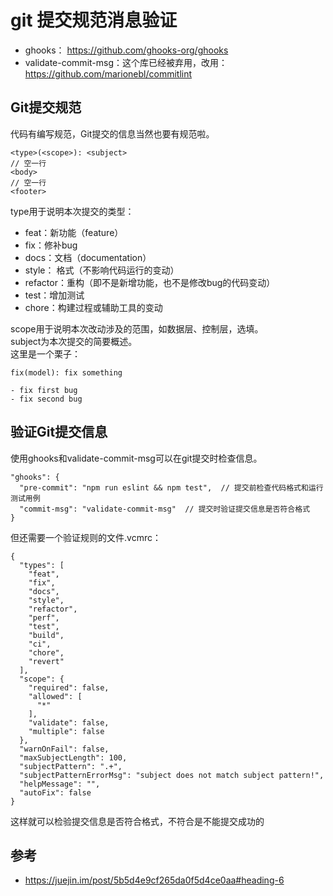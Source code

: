 # git 提交规范消息验证

- ghooks： https://github.com/ghooks-org/ghooks
- validate-commit-msg：这个库已经被弃用，改用：https://github.com/marionebl/commitlint

## Git提交规范

代码有编写规范，Git提交的信息当然也要有规范啦。
```
<type>(<scope>): <subject>
// 空一行
<body>
// 空一行
<footer>
```
type用于说明本次提交的类型：

- feat：新功能（feature）
- fix：修补bug
- docs：文档（documentation）
- style： 格式（不影响代码运行的变动）
- refactor：重构（即不是新增功能，也不是修改bug的代码变动）
- test：增加测试
- chore：构建过程或辅助工具的变动

scope用于说明本次改动涉及的范围，如数据层、控制层，选填。  
subject为本次提交的简要概述。   
这里是一个栗子：
```
fix(model): fix something

- fix first bug
- fix second bug

```
## 验证Git提交信息
使用ghooks和validate-commit-msg可以在git提交时检查信息。
```
"ghooks": {
  "pre-commit": "npm run eslint && npm test",  // 提交前检查代码格式和运行测试用例
  "commit-msg": "validate-commit-msg"  // 提交时验证提交信息是否符合格式
}
```
但还需要一个验证规则的文件.vcmrc：
```
{
  "types": [
    "feat",
    "fix",
    "docs",
    "style",
    "refactor",
    "perf",
    "test",
    "build",
    "ci",
    "chore",
    "revert"
  ],
  "scope": {
    "required": false,
    "allowed": [
      "*"
    ],
    "validate": false,
    "multiple": false
  },
  "warnOnFail": false,
  "maxSubjectLength": 100,
  "subjectPattern": ".+",
  "subjectPatternErrorMsg": "subject does not match subject pattern!",
  "helpMessage": "",
  "autoFix": false
}
```
这样就可以检验提交信息是否符合格式，不符合是不能提交成功的



## 参考
- https://juejin.im/post/5b5d4e9cf265da0f5d4ce0aa#heading-6

